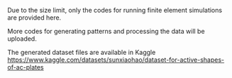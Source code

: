 Due to the size limit, only the codes for running finite element simulations are provided here.

More codes for generating patterns and processing the data will be uploaded.

The generated dataset files are available in Kaggle
https://www.kaggle.com/datasets/sunxiaohao/dataset-for-active-shapes-of-ac-plates
